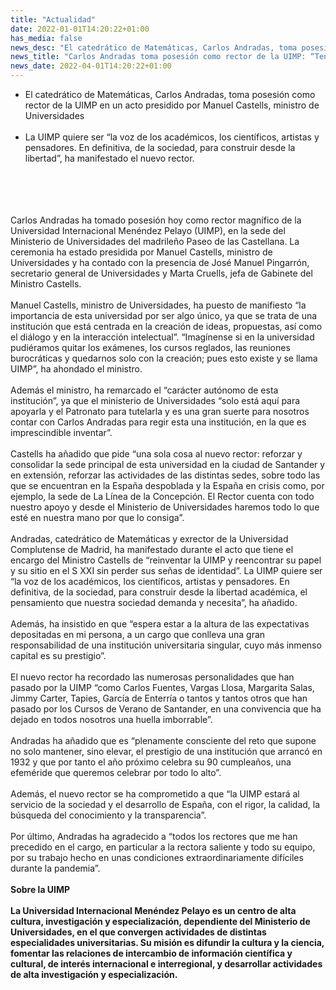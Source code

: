 ```yaml
---
title: "Actualidad"   
date: 2022-01-01T14:20:22+01:00
has_media: false
news_desc: "El catedrático de Matemáticas, Carlos Andradas, toma posesión como rector de la UIMP en un acto presidido por Manuel Castells, ministro de Universidades La UIMP quiere ser “la voz de los académicos, los científicos, artistas y pensadores. En definitiva, de la sociedad, para construir desde la libertad”, ha manifestado el nuevo rector."
news_title: "Carlos Andradas toma posesión como rector de la UIMP: “Tengo el encargo de reinventar la UIMP sin perder sus señas de identidad”"
news_date: 2022-04-01T14:20:22+01:00
---
```

<ul>
<li>El catedrático de Matemáticas, Carlos Andradas, toma posesión como rector de la UIMP en un acto presidido por Manuel Castells, ministro de Universidades
<br><br>
<li>La UIMP quiere ser “la voz de los académicos, los científicos, artistas y pensadores. En definitiva, de la sociedad, para construir desde la libertad”, ha manifestado el nuevo rector.
</ul>
<br><br>
<br><br>
Carlos Andradas ha tomado posesión hoy como rector magnífico de la Universidad Internacional Menéndez Pelayo (UIMP), en la sede del Ministerio de Universidades del madrileño Paseo de las Castellana. La ceremonia ha estado presidida por Manuel Castells, ministro de Universidades y ha contado con la presencia de José Manuel Pingarrón, secretario general de Universidades y Marta Cruells, jefa de Gabinete del Ministro Castells.
<br><br>
Manuel Castells, ministro de Universidades, ha puesto de manifiesto “la importancia de esta universidad por ser algo único, ya que se trata de una institución que está centrada en la creación de ideas, propuestas, así como el diálogo y en la interacción intelectual”. “Imagínense si en la universidad pudiéramos quitar los exámenes, los cursos reglados, las reuniones burocráticas y quedarnos solo con la creación; pues esto existe y se llama UIMP”, ha ahondado el ministro.
<br><br>
Además el ministro, ha remarcado el “carácter autónomo de esta institución”, ya que el ministerio de Universidades “solo está aquí para apoyarla y el Patronato para tutelarla y es una gran suerte para nosotros contar con Carlos Andradas para regir esta una institución, en la que es imprescindible inventar”.
<br><br>
Castells ha añadido que pide “una sola cosa al nuevo rector: reforzar y consolidar la sede principal de esta universidad en la ciudad de Santander y en extensión, reforzar las actividades de las distintas sedes, sobre todo las que se encuentran en la España despoblada y la España en crisis como, por ejemplo, la sede de La Línea de la Concepción. El Rector cuenta con todo nuestro apoyo y desde el Ministerio de Universidades haremos todo lo que esté en nuestra mano por que lo consiga”.
<br><br>
Andradas, catedrático de Matemáticas y exrector de la Universidad Complutense de Madrid,  ha manifestado durante el acto que tiene el encargo del Ministro Castells de “reinventar la UIMP y reencontrar su papel y su sitio en el S XXI sin perder sus señas de identidad”. La UIMP quiere ser “la voz de los académicos, los científicos, artistas y pensadores. En definitiva, de la sociedad, para construir desde la libertad académica, el pensamiento que nuestra sociedad demanda y necesita”, ha añadido.
<br><br>
Además, ha insistido en que “espera estar a la altura de las expectativas depositadas en mi persona, a un cargo que conlleva una gran responsabilidad de una institución universitaria singular, cuyo más inmenso capital es su prestigio”.
<br><br>
El nuevo rector ha recordado las numerosas personalidades que han pasado por la UIMP “como Carlos Fuentes, Vargas Llosa, Margarita Salas, Jimmy Carter, Tapies, García de Enterría o tantos y tantos otros que han pasado por los Cursos de Verano de Santander, en una convivencia que ha dejado en todos nosotros una huella imborrable”.
<br><br>
Andradas ha añadido que es “plenamente consciente del reto que supone no solo mantener, sino elevar,  el prestigio de una institución que arrancó en 1932 y que por tanto el año próximo celebra su 90 cumpleaños, una efeméride que queremos celebrar por todo lo alto”.
<br><br>
Además, el nuevo rector se ha comprometido a que “la UIMP estará al servicio de la sociedad y el desarrollo de España, con el rigor, la calidad, la búsqueda del conocimiento y la transparencia”.
<br><br>
Por último, Andradas ha agradecido a “todos los rectores que me han precedido en el cargo, en particular a la rectora saliente y todo su equipo, por su trabajo hecho en unas condiciones extraordinariamente difíciles durante la pandemia”.
<br><br>
<b>Sobre la UIMP<b>
<br><br>
La Universidad Internacional Menéndez Pelayo es un centro de alta cultura, investigación y especialización, dependiente del Ministerio de Universidades, en el que convergen actividades de distintas especialidades universitarias.  Su misión es difundir la cultura y la ciencia, fomentar las relaciones de intercambio de información científica y cultural, de interés internacional e interregional, y desarrollar actividades de alta investigación y especialización.